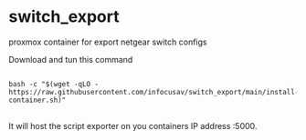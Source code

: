 # switch_export
proxmox container for export netgear switch configs

Download and tun this command

<pre>
<code>
bash -c "$(wget -qLO - https://raw.githubusercontent.com/infocusav/switch_export/main/install-container.sh)"
</code>
</pre>

It will host the script exporter on you containers IP address :5000.
